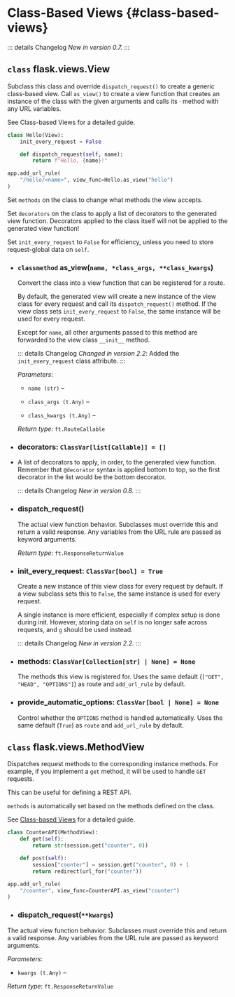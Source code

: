 # Class-Based Views {#class-based-views}

::: details Changelog
*New in version 0.7.*
:::

## `class` flask.views.View

Subclass this class and override `dispatch_request()` to create a generic class-based view. Call `as_view()` to create a view function that creates an instance of the class with the given arguments and calls its · method with any URL variables.

See Class-based Views for a detailed guide.

```python
class Hello(View):
    init_every_request = False

    def dispatch_request(self, name):
        return f"Hello, {name}!"

app.add_url_rule(
    "/hello/<name>", view_func=Hello.as_view("hello")
)
```

Set `methods` on the class to change what methods the view accepts.

Set `decorators` on the class to apply a list of decorators to the generated view function. Decorators applied to the class itself will not be applied to the generated view function!

Set `init_every_request` to `False` for efficiency, unless you need to store request-global data on `self`.

- ### `classmethod` as_view(`name, *class_args, **class_kwargs`)

    Convert the class into a view function that can be registered for a route.

    By default, the generated view will create a new instance of the view class for every request and call its `dispatch_request()` method. If the view class sets `init_every_request` to `False`, the same instance will be used for every request.

    Except for `name`, all other arguments passed to this method are forwarded to the view class `__init__` method.

    ::: details Changelog
    *Changed in version 2.2*: Added the `init_every_request` class attribute.
    :::

    *Parameters*:

    - `name (str)` –

    - `class_args (t.Any)` –

    - `class_kwargs (t.Any)` –

    *Return type*: `ft.RouteCallable`

- ### decorators: `ClassVar[list[Callable]] = []`
- 
    A list of decorators to apply, in order, to the generated view function. Remember that `@decorator` syntax is applied bottom to top, so the first decorator in the list would be the bottom decorator.

    ::: details Changelog
    *New in version 0.8.*
    :::

- ### dispatch_request()

    The actual view function behavior. Subclasses must override this and return a valid response. Any variables from the URL rule are passed as keyword arguments.

    *Return type*: `ft.ResponseReturnValue`

- ### init_every_request: `ClassVar[bool] = True`

    Create a new instance of this view class for every request by default. If a view subclass sets this to `False`, the same instance is used for every request.

    A single instance is more efficient, especially if complex setup is done during init. However, storing data on `self` is no longer safe across requests, and `g` should be used instead.

    ::: details Changelog
    *New in version 2.2.*
    :::

- ### methods: `ClassVar[Collection[str] | None] = None`

    The methods this view is registered for. Uses the same default (`["GET", "HEAD", "OPTIONS"]`) as route and `add_url_rule` by default.

- ### provide_automatic_options: `ClassVar[bool | None] = None`

    Control whether the `OPTIONS` method is handled automatically. Uses the same default (`True`) as `route` and `add_url_rule` by default.

## `class` flask.views.MethodView

Dispatches request methods to the corresponding instance methods. For example, if you implement a `get` method, it will be used to handle `GET` requests.

This can be useful for defining a REST API.

`methods` is automatically set based on the methods defined on the class.

See [Class-based Views](/python/flask/user_guide/view#class-based-views) for a detailed guide.

```python
class CounterAPI(MethodView):
    def get(self):
        return str(session.get("counter", 0))

    def post(self):
        session["counter"] = session.get("counter", 0) + 1
        return redirect(url_for("counter"))

app.add_url_rule(
    "/counter", view_func=CounterAPI.as_view("counter")
)
```

- ### dispatch_request(`**kwargs`)

The actual view function behavior. Subclasses must override this and return a valid response. Any variables from the URL rule are passed as keyword arguments.

*Parameters*:

- `kwargs (t.Any)` –

*Return type*: `ft.ResponseReturnValue`